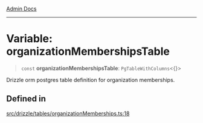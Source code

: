 [Admin Docs](/)

***

# Variable: organizationMembershipsTable

> `const` **organizationMembershipsTable**: `PgTableWithColumns`\<\{\}\>

Drizzle orm postgres table definition for organization memberships.

## Defined in

[src/drizzle/tables/organizationMemberships.ts:18](https://github.com/NishantSinghhhhh/talawa-api/blob/05ae6a4794762096d917a90a3af0db22b7c47392/src/drizzle/tables/organizationMemberships.ts#L18)
